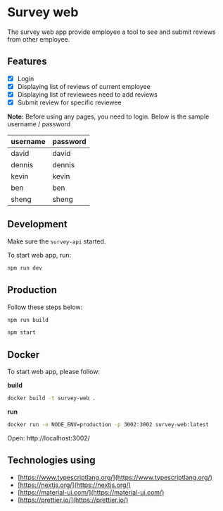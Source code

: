# Survey web

The survey web app provide employee a tool to see and submit reviews from other employee.

## Features

- [x] Login
- [x] Displaying list of reviews of current employee
- [x] Displaying list of reviewees need to add reviews
- [x] Submit review for specific reviewee

**Note:** Before using any pages, you need to login. Below is the sample username / password

| username | password |
| -------- | -------- |
| david    | david    |
| dennis   | dennis   |
| kevin    | kevin    |
| ben      | ben      |
| sheng    | sheng    |

## Development

Make sure the `survey-api` started.

To start web app, run:

```bash
npm run dev
```

## Production

Follow these steps below:

```bash
npm run build
```

```bash
npm start
```

## Docker

To start web app, please follow:

**build**

```bash
docker build -t survey-web .
```

**run**

```bash
docker run -e NODE_ENV=production -p 3002:3002 survey-web:latest
```

Open: http://localhost:3002/

## Technologies using

- [https://www.typescriptlang.org/](https://www.typescriptlang.org/)
- [https://nextjs.org/](https://nextjs.org/)
- [https://material-ui.com/](https://material-ui.com/)
- [https://prettier.io/](https://prettier.io/)
